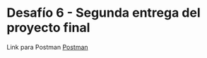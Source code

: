 # Desafío 6 - Segunda entrega del proyecto final

Link para Postman
[Postman](https://documenter.getpostman.com/view/27127581/2s93sdZBu3)
